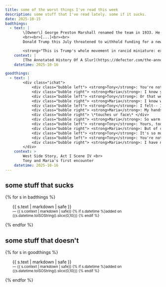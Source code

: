 ```yaml
---
title: some of the worst things I've read this week
description: some stuff that I've read lately. some if it sucks.
date: 2025-10-15
badthings:
  - text: |
        \[Owner\] George Preston Marshall renamed the team in 1933. He chose ["The Washington Redskins"] in order to keep the team's red-and-white logo, a profile of a Native American in a headdress. Marshall was an avowed segregationist who went on to football infamy: He was the last NFL owner to sign African American players, in 1962, and then only after President John F. Kennedy threatened to evict the team from its brand-new home, District of Columbia Stadium (later renamed for the slain Robert F. Kennedy), which sat on federal land.
        <br><br>[...]<br><br>
        Donald Trump this July threatened to withhold funding for a new stadium in D.C.—on the site of the team's old one, built back when George Preston Marshall still fielded an all-white team—if the current rich-dude owners didn't revert to the racist nickname the team sported for almost 90 years.  

        <strong>"This is Trump's whole movement in rancid miniature: extolling and bringing back the bad times, one reflexive trip on Beelzebub's hamster wheel after another</strong>," Ray Ratto wrote.
    context: |
        [The Annotated History Of A Slur](https://defector.com/the-annotated-history-of-a-slur) (Defector) by Stefan Fatsis
    datetime: 2025-10-16

goodthings:
  - text: |
        <div class="ichat">
            <div class="bubble left"> <strong>Tony</strong>: You're not thinking I'm someone else? </div>
            <div class="bubble right"> <strong>Maria</strong>: I know you are not. </div>
            <div class="bubble left"> <strong>Tony</strong>: Or that we've met before? </div>
            <div class="bubble right"> <strong>Maria</strong>: I know we have not. </div>
            <div class="bubble left"> <strong>Tony</strong>: I felt-- I knew something-never-before was going to happen. Had to happen. But this is... </div>
            <div class="bubble right"> <strong>Maria</strong>: My hands are cold... yours too.</div>
            <div class="bubble right"> \*touches ur face\* </div>
            <div class="bubble right"> <strong>Maria</strong>: So warm. </div>
            <div class="bubble left"> <strong>Tony</strong>: Yours, too... </div>
            <div class="bubble right"> <strong>Maria</strong>: But of course. They are the same. </div>
            <div class="bubble left"> <strong>Tony</strong>: It's so much to believe. </div>
            <div class="bubble left"> <strong>Tony</strong>: You're not joking me? </div>
            <div class="bubble right"> <strong>Maria</strong>: I have not yet learned how to joke that way. I think now I never will. </div>
        </div>
    context: >
        West Side Story, Act I Scene IV <br>
        Tony and Maria's first encounter
    datetime: 2025-10-16
---
```


## some stuff that sucks

{% for s in badthings %}
    <ul>
        <div class="quote">
            {{ s.text | markdown | safe }}
            <div class="quote attribution">
                <small>
                    <span class="context">— {{ s.context | markdown | safe}}</span>
                    <span class="date">{% if s.datetime %}added on {{s.datetime.toISOString().slice(0,10)}} {% endif %}</span>
                </small>
            </div>
        </div>
    </ul>
{% endfor %}
## some stuff that doesn't

{% for s in goodthings %}
    <ul>
        <div class="quote">
            {{ s.text | markdown | safe }}
            <div class="quote attribution">
                <small>
                    <span class="context">— {{ s.context | markdown | safe}}</span>
                    <span class="date">{% if s.datetime %}added on {{s.datetime.toISOString().slice(0,10)}} {% endif %}</span>
                </small>
            </div>
        </div>
    </ul>
{% endfor %}
